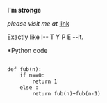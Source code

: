 **I'm stronge**

*please visit me at* [link](https://github.com/ila36IX "GitHub")

  Exactly like I-- T Y P E --it.

  *Python code
```

def fub(n):
	if n==0: 
		return 1
	else : 
		return fub(n)+fub(n-1)


```

